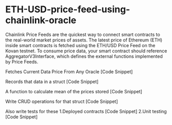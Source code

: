 # ETH-USD-price-feed-using-chainlink-oracle

Chainlink Price Feeds are the quickest way to connect smart contracts to the real-world market prices of assets. 
The latest price of Ethereum (ETH) inside smart contracts is fetched using the ETH/USD Price Feed on the Kovan testnet.
To consume price data, your smart contract should reference AggregatorV3Interface, which defines the external functions implemented by Price Feeds.

Fetches Current Data Price From Any Oracle
[Code Snippet]

Records that data in a struct
[Code Snippet]

A function to calculate mean of the prices stored
[Code Snippet]

Write CRUD operations for that struct
[Code Snippet]

Also write tests for these 
1.Deployed contracts
[Code Snippet]
2.Unit testing
[Code Snippet]

